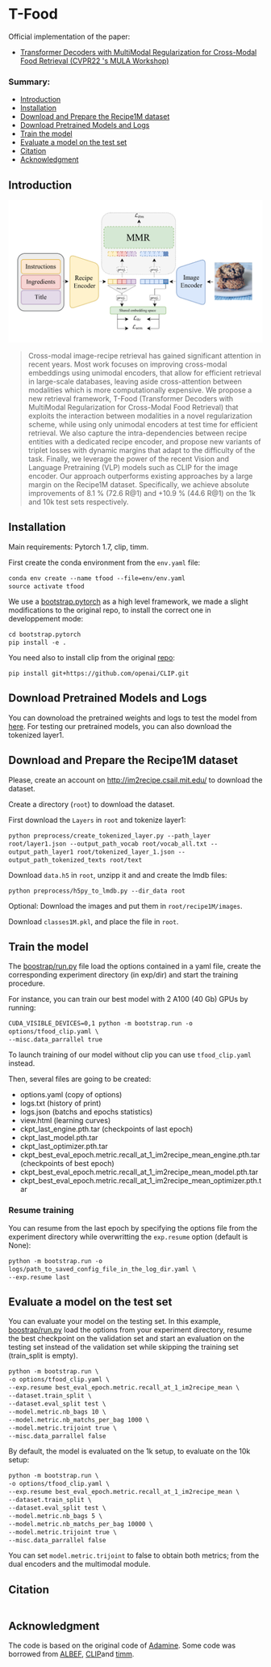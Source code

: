# T-Food
Official implementation of the paper: 
- [Transformer Decoders with MultiModal Regularization for Cross-Modal Food
Retrieval (CVPR22 's MULA Workshop)](https://arxiv.org/abs/2204.09730)


### Summary:

* [Introduction](#introduction)
* [Installation](#installation)
* [Download and Prepare the Recipe1M dataset](#download-and-prepare-the-recipe1m-dataset)
* [Download Pretrained Models and Logs](#download-pretrained-models-and-logs)
* [Train the model](#train-the-model)
* [Evaluate a model on the test set](#evaluate-a-model-on-the-test-set)
* [Citation](#citation)
* [Acknowledgment](#acknowledgment)

## Introduction

<p align="center">
    <img src="images/main.png" width="600"/>
</p>

> Cross-modal image-recipe retrieval has gained significant attention in recent years. 
Most work focuses on improving cross-modal embeddings using unimodal encoders, that allow for efficient retrieval in large-scale databases, leaving aside cross-attention between modalities which is more computationally expensive. We propose a new retrieval framework, T-Food (Transformer Decoders with MultiModal Regularization for Cross-Modal Food Retrieval) that exploits the interaction between modalities in a novel regularization scheme, while using only unimodal encoders at test time for efficient retrieval. We also capture the intra-dependencies between recipe entities with a dedicated recipe encoder, and propose new variants of triplet losses with dynamic margins that adapt to the difficulty of the task. Finally, we leverage the power of the recent Vision and Language Pretraining (VLP) models such as CLIP for the image encoder. Our approach outperforms existing approaches by a large margin on the Recipe1M dataset. Specifically, we achieve absolute improvements of 8.1 % (72.6 R@1) and +10.9 % (44.6 R@1) on the 1k and 10k test sets respectively.


## Installation

Main requirements: Pytorch 1.7, clip, timm.

First create the conda environment from the `env.yaml` file:

```
conda env create --name tfood --file=env/env.yaml
source activate tfood
```

We use a [bootstrap.pytorch](https://github.com/Cadene/bootstrap.pytorch.git) as a high level framework, we made a slight modifications to the original repo, to install the correct one in developpement mode:
```
cd bootstrap.pytorch
pip install -e .
```

You need also to install clip from the original [repo](https://github.com/openai/CLIP):
```
pip install git+https://github.com/openai/CLIP.git
```

## Download Pretrained Models and Logs

You can downoload the pretrained weights and logs to test the model from [here](https://nuage.lip6.fr/s/YdziDxDD39B6mbB).
For testing our pretrained models, you can also download the tokenized layer1.

## Download and Prepare the Recipe1M dataset

Please, create an account on http://im2recipe.csail.mit.edu/ to download the dataset.

Create a directory (`root`) to download the dataset.

First download the `Layers` in `root` and tokenize layer1:
```
python preprocess/create_tokenized_layer.py --path_layer root/layer1.json --output_path_vocab root/vocab_all.txt --output_path_layer1 root/tokenized_layer_1.json --output_path_tokenized_texts root/text
```
Download `data.h5` in `root`, unzipp it and and create the lmdb files:

```
python preprocess/h5py_to_lmdb.py --dir_data root

```

Optional: Download the images and put them in `root/recipe1M/images`.

Download `classes1M.pkl`, and place the file in `root`.


## Train the model


The [boostrap/run.py](https://github.com/Cadene/bootstrap.pytorch/blob/master/bootstrap/run.py) file load the options contained in a yaml file, create the corresponding experiment directory (in exp/dir) and start the training procedure.

For instance, you can train our best model with 2 A100 (40 Gb) GPUs by running:
```
CUDA_VISIBLE_DEVICES=0,1 python -m bootstrap.run -o options/tfood_clip.yaml \
--misc.data_parrallel true 
```
To launch training of our model without clip you can use `tfood_clip.yaml` instead.

Then, several files are going to be created:
- options.yaml (copy of options)
- logs.txt (history of print)
- logs.json (batchs and epochs statistics)
- view.html (learning curves)
- ckpt_last_engine.pth.tar (checkpoints of last epoch)
- ckpt_last_model.pth.tar
- ckpt_last_optimizer.pth.tar
- ckpt_best_eval_epoch.metric.recall_at_1_im2recipe_mean_engine.pth.tar (checkpoints of best epoch)
- ckpt_best_eval_epoch.metric.recall_at_1_im2recipe_mean_model.pth.tar
- ckpt_best_eval_epoch.metric.recall_at_1_im2recipe_mean_optimizer.pth.tar


### Resume training

You can resume from the last epoch by specifying the options file from the experiment directory while overwritting the `exp.resume` option (default is None):
```
python -m bootstrap.run -o logs/path_to_saved_config_file_in_the_log_dir.yaml \
--exp.resume last
```

## Evaluate a model on the test set

You can evaluate your model on the testing set. In this example, [boostrap/run.py](https://github.com/Cadene/bootstrap.pytorch/blob/master/bootstrap/run.py) load the options from your experiment directory, resume the best checkpoint on the validation set and start an evaluation on the testing set instead of the validation set while skipping the training set (train_split is empty).
```
python -m bootstrap.run \
-o options/tfood_clip.yaml \
--exp.resume best_eval_epoch.metric.recall_at_1_im2recipe_mean \
--dataset.train_split \
--dataset.eval_split test \
--model.metric.nb_bags 10 \
--model.metric.nb_matchs_per_bag 1000 \
--model.metric.trijoint true \
--misc.data_parrallel false 
```

By default, the model is evaluated on the 1k setup, to evaluate on the 10k setup:

```
python -m bootstrap.run \
-o options/tfood_clip.yaml \
--exp.resume best_eval_epoch.metric.recall_at_1_im2recipe_mean \
--dataset.train_split \
--dataset.eval_split test \
--model.metric.nb_bags 5 \
--model.metric.nb_matchs_per_bag 10000 \
--model.metric.trijoint true \
--misc.data_parrallel false 
```
You can set `model.metric.trijoint` to false to obtain both metrics; from the dual encoders and the multimodal module.

## Citation

```

```


## Acknowledgment

The code is based on the original code of [Adamine](https://github.com/Cadene/recipe1m.bootstrap.pytorch). Some code was borrowed from [ALBEF](https://github.com/salesforce/ALBEF), [CLIP](https://github.com/openai/CLIP)and [timm](https://github.com/rwightman/pytorch-image-models).
